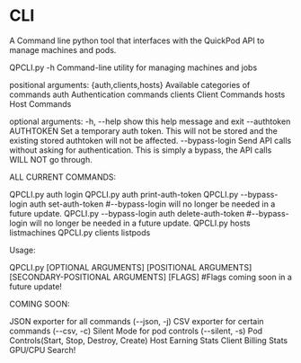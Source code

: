 # CLI
A Command line python tool that interfaces with the QuickPod API to manage machines and pods.

QPCLI.py -h
Command-line utility for managing machines and jobs

positional arguments:
  {auth,clients,hosts}  Available categories of commands
    auth                Authentication commands
    clients             Client Commands
    hosts               Host Commands

optional arguments:
  -h, --help            show this help message and exit
  --authtoken AUTHTOKEN
                        Set a temporary auth token. This will not be stored and the existing stored authtoken will not be affected.
  --bypass-login        Send API calls without asking for authentication. This is simply a bypass, the API calls WILL NOT go through.

ALL CURRENT COMMANDS:

QPCLI.py auth login
QPCLI.py auth print-auth-token
QPCLI.py --bypass-login auth set-auth-token  #--bypass-login will no longer be needed in a future update.
QPCLI.py --bypass-login auth delete-auth-token   #--bypass-login will no longer be needed in a future update.
QPCLI.py hosts listmachines
QPCLI.py clients listpods

Usage:

QPCLI.py [OPTIONAL ARGUMENTS] [POSITIONAL ARGUMENTS] [SECONDARY-POSITIONAL ARGUMENTS] [FLAGS] #Flags coming soon in a future update!


COMING SOON:

JSON exporter for all commands (--json, -j)
CSV exporter for certain commands (--csv, -c)
Silent Mode for pod controls (--silent, -s)
Pod Controls(Start, Stop, Destroy, Create)
Host Earning Stats
Client Billing Stats
GPU/CPU Search!